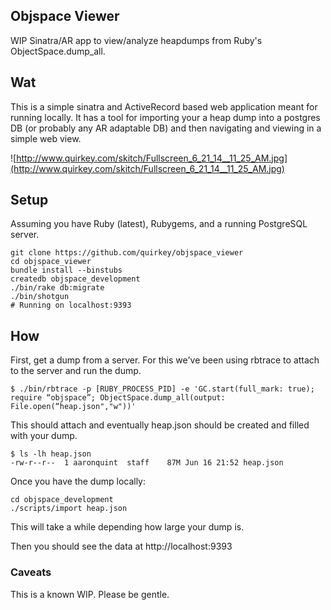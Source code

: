 ## Objspace Viewer

WIP Sinatra/AR app to view/analyze heapdumps from Ruby's ObjectSpace.dump_all.

## Wat

This is a simple sinatra and ActiveRecord based web application meant for running locally. It has a tool for importing your a heap dump into a postgres DB (or probably any AR adaptable DB) and then navigating and viewing in a simple web view.

![http://www.quirkey.com/skitch/Fullscreen_6_21_14__11_25_AM.jpg](http://www.quirkey.com/skitch/Fullscreen_6_21_14__11_25_AM.jpg)

## Setup

Assuming you have Ruby (latest), Rubygems, and a running PostgreSQL server.

```
git clone https://github.com/quirkey/objspace_viewer
cd objspace_viewer
bundle install --binstubs
createdb objspace_development
./bin/rake db:migrate
./bin/shotgun
# Running on localhost:9393
```

## How

First, get a dump from a server. For this we've been using rbtrace to attach to the server and run the dump.

```
$ ./bin/rbtrace -p [RUBY_PROCESS_PID] -e 'GC.start(full_mark: true); require “objspace”; ObjectSpace.dump_all(output: File.open(“heap.json","w"))'
```

This should attach and eventually heap.json should be created and filled with your dump.

```
$ ls -lh heap.json 
-rw-r--r--  1 aaronquint  staff    87M Jun 16 21:52 heap.json
```

Once you have the dump locally:

```
cd objspace_development
./scripts/import heap.json
```

This will take a while depending how large your dump is.

Then you should see the data at http://localhost:9393

### Caveats

This is a known WIP. Please be gentle.
